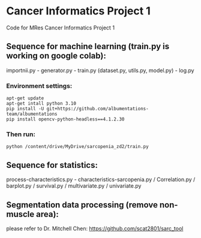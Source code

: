 # Cancer Informatics Project 1
Code for MRes Cancer Informatics Project 1

## Sequence for machine learning (train.py is working on google colab):

importnii.py - generator.py - train.py (dataset.py, utils.py, model.py) - log.py

### Environment settings:
```
apt-get update
apt-get intall python 3.10
pip install -U git+https://github.com/albumentations-team/albumentations
pip install opencv-python-headless==4.1.2.30
```
### Then run:
```
python /content/drive/MyDrive/sarcopenia_zd2/train.py
```

## Sequence for statistics:

process-characteristics.py - characteristics-sarcopenia.py / Correlation.py / barplot.py / survival.py /  multivariate.py / univariate.py

## Segmentation data processing (remove non-muscle area):

please refer to Dr. Mitchell Chen: https://github.com/scat2801/sarc_tool
